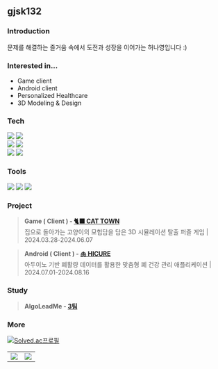## gjsk132

### Introduction
문제를 해결하는 즐거움 속에서 도전과 성장을 이어가는 허나영입니다 :)

### Interested in...
- Game client
- Android client
- Personalized Healthcare
- 3D Modeling & Design

### Tech
<div align=left>
  <img src="https://img.shields.io/badge/unity-000000?style=for-the-badge&logo=unity&logoColor=white">
  <img src="https://img.shields.io/badge/c sharp-512bd4?style=for-the-badge&logo=csharp&logoColor=white">
  <br>
  <img src="https://img.shields.io/badge/android-34A853?style=for-the-badge&logo=android&logoColor=white">
  <img src="https://img.shields.io/badge/kotlin-7F52FF?style=for-the-badge&logo=kotlin&logoColor=white">
  <br>
  <img src="https://img.shields.io/badge/solidworks-EC1C24?style=for-the-badge&logoColor=white">
  <img src="https://img.shields.io/badge/blender-E87D0D?style=for-the-badge&logo=blender&logoColor=white">
</div>

### Tools
<div align=left>
  <img src="https://img.shields.io/badge/notion-000000?style=for-the-badge&logo=notion&logoColor=white"> 
  <img src="https://img.shields.io/badge/git-F05032?style=for-the-badge&logo=git&logoColor=white">
  <img src="https://img.shields.io/badge/figma-F24E1E?style=for-the-badge&logo=figma&logoColor=white">
</div>

### Project
> **Game ( Client ) - [🐈‍⬛ CAT TOWN](https://github.com/pknu-wap/2024_1_Game1_catTown)**<br>
> 집으로 돌아가는 고양이의 모험담을 담은 3D 시뮬레이션 탈출 퍼즐 게임 | 2024.03.28-2024.06.07

> **Android ( Client ) - [🫁 HICURE](https://github.com/HICURE/HICURE)**<br>
> 아두이노 기반 폐활량 데이터를 활용한 맞춤형 폐 건강 관리 애플리케이션 | 2024.07.01-2024.08.16

### Study
> **AlgoLeadMe - [3팀](https://github.com/AlgoLeadMe/AlgoLeadMe-3)**<br>


### More
[![Solved.ac프로필](http://mazassumnida.wtf/api/v2/generate_badge?boj=gjsk126)](https://solved.ac/gjsk126)

<table>
  <tr>
    <td width="50%">
      <img src = "https://github-readme-stats-git-masterrstaa-rickstaa.vercel.app/api?username=gjsk132&show_icons=true&hide_border=true" align="center"/>
    </td>
    <td width="50%">
      <img src = "https://github-readme-stats-git-masterrstaa-rickstaa.vercel.app/api/top-langs/?username=gjsk132&layout=compact&hide_border=true&langs_count=6&hide=html,css,svelte,vue,shell" align="center"/>
    </td>
  </tr>
</table>
